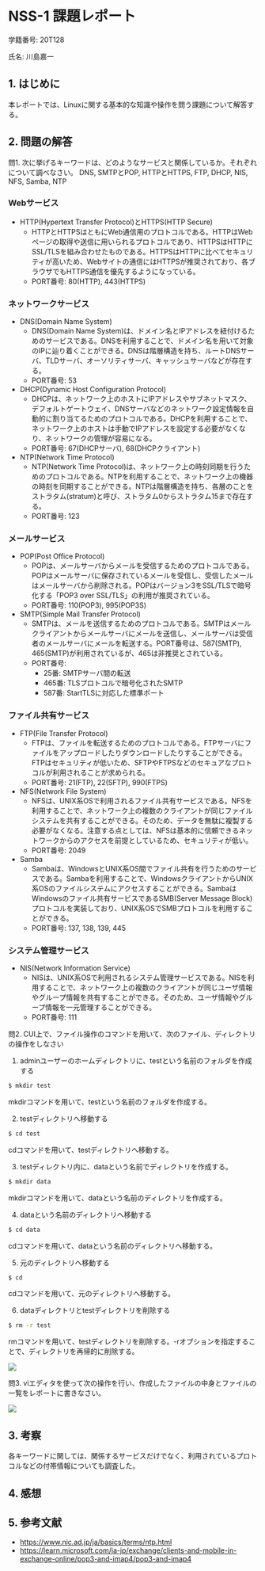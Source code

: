# NSS-1 課題レポート

学籍番号: 20T128

氏名: 川島嘉一

## 1. はじめに
本レポートでは、Linuxに関する基本的な知識や操作を問う課題について解答する。

## 2. 問題の解答
問1. 次に挙げるキーワードは、どのようなサービスと関係しているか。それぞれについて調べなさい。
DNS, SMTPとPOP, HTTPとHTTPS, FTP, DHCP, NIS, NFS, Samba, NTP

### Webサービス
- HTTP(Hypertext Transfer Protocol)とHTTPS(HTTP Secure)
  - HTTPとHTTPSはともにWeb通信用のプロトコルである。HTTPはWebページの取得や送信に用いられるプロトコルであり、HTTPSはHTTPにSSL/TLSを組み合わせたものである。HTTPSはHTTPに比べてセキュリティが高いため、Webサイトの通信にはHTTPSが推奨されており、各ブラウザでもHTTPS通信を優先するようになっている。
  - PORT番号: 80(HTTP), 443(HTTPS)

### ネットワークサービス
- DNS(Domain Name System)
  - DNS(Domain Name System)は、ドメイン名とIPアドレスを紐付けるためのサービスである。DNSを利用することで、ドメイン名を用いて対象のIPに辿り着くことができる。DNSは階層構造を持ち、ルートDNSサーバ、TLDサーバ、オーソリティサーバ、キャッシュサーバなどが存在する。
  - PORT番号: 53
- DHCP(Dynamic Host Configuration Protocol)
  - DHCPは、ネットワーク上のホストにIPアドレスやサブネットマスク、デフォルトゲートウェイ、DNSサーバなどのネットワーク設定情報を自動的に割り当てるためのプロトコルである。DHCPを利用することで、ネットワーク上のホストは手動でIPアドレスを設定する必要がなくなり、ネットワークの管理が容易になる。
  - PORT番号: 67(DHCPサーバ), 68(DHCPクライアント)
- NTP(Network Time Protocol)
  - NTP(Network Time Protocol)は、ネットワーク上の時刻同期を行うためのプロトコルである。NTPを利用することで、ネットワーク上の機器の時刻を同期することができる。NTPは階層構造を持ち、各層のことをストラタム(stratum)と呼び、ストラタム0からストラタム15まで存在する。
  - PORT番号: 123

### メールサービス
- POP(Post Office Protocol)
  - POPは、メールサーバからメールを受信するためのプロトコルである。POPはメールサーバに保存されているメールを受信し、受信したメールはメールサーバから削除される。POPはバージョン3をSSL/TLSで暗号化する「POP3 over SSL/TLS」の利用が推奨されている。
  - PORT番号: 110(POP3), 995(POP3S)
- SMTP(Simple Mail Transfer Protocol)
  - SMTPは、メールを送信するためのプロトコルである。SMTPはメールクライアントからメールサーバにメールを送信し、メールサーバは受信者のメールサーバにメールを転送する。PORT番号は、587(SMTP), 465(SMTP)が利用されているが、465は非推奨とされている。
  - PORT番号: 
    - 25番: SMTPサーバ間の転送
    - 465番: TLSプロトコルで暗号化されたSMTP
    - 587番: StartTLSに対応した標準ポート

### ファイル共有サービス
- FTP(File Transfer Protocol)
  - FTPは、ファイルを転送するためのプロトコルである。FTPサーバにファイルをアップロードしたりダウンロードしたりすることができる。FTPはセキュリティが低いため、SFTPやFTPSなどのセキュアなプロトコルが利用されることが求められる。
  - PORT番号: 21(FTP), 22(SFTP), 990(FTPS)
- NFS(Network File System)
  - NFSは、UNIX系OSで利用されるファイル共有サービスである。NFSを利用することで、ネットワーク上の複数のクライアントが同じファイルシステムを共有することができる。そのため、データを無駄に複製する必要がなくなる。注意する点としては、NFSは基本的に信頼できるネットワークからのアクセスを前提としているため、セキュリティが低い。
  - PORT番号: 2049
- Samba
  - Sambaは、WindowsとUNIX系OS間でファイル共有を行うためのサービスである。Sambaを利用することで、WindowsクライアントからUNIX系OSのファイルシステムにアクセスすることができる。SambaはWindowsのファイル共有サービスであるSMB(Server Message Block)プロトコルを実装しており、UNIX系OSでSMBプロトコルを利用することができる。
  - PORT番号: 137, 138, 139, 445

### システム管理サービス
- NIS(Network Information Service)
  - NISは、UNIX系OSで利用されるシステム管理サービスである。NISを利用することで、ネットワーク上の複数のクライアントが同じユーザ情報やグループ情報を共有することができる。そのため、ユーザ情報やグループ情報を一元管理することができる。
  - PORT番号: 111

問2. CUI上で、ファイル操作のコマンドを用いて、次のファイル、ディレクトリの操作をしなさい
1. adminユーザーのホームディレクトリに、testという名前のフォルダを作成する
```bash
$ mkdir test
```
mkdirコマンドを用いて、testという名前のフォルダを作成する。

2. testディレクトリへ移動する
```bash
$ cd test
```
cdコマンドを用いて、testディレクトリへ移動する。

3. testディレクトリ内に、dataという名前でディレクトリを作成する。
```bash
$ mkdir data
```
mkdirコマンドを用いて、dataという名前のディレクトリを作成する。

4. dataという名前のディレクトリへ移動する
```bash
$ cd data
```
cdコマンドを用いて、dataという名前のディレクトリへ移動する。

5. 元のディレクトリへ移動する
```bash
$ cd
```
cdコマンドを用いて、元のディレクトリへ移動する。

6. dataディレクトリとtestディレクトリを削除する
```bash
$ rm -r test
```

rmコマンドを用いて、testディレクトリを削除する。-rオプションを指定することで、ディレクトリを再帰的に削除する。

<img src="https://uni-yo.s3.ap-northeast-1.amazonaws.com/2/v1.png"/>

問3. viエディタを使って次の操作を行い、作成したファイルの中身とファイルの一覧をレポートに書きなさい。

![](https://uni-yo.s3.ap-northeast-1.amazonaws.com/2/v2.png)

## 3. 考察
各キーワードに関しては、関係するサービスだけでなく、利用されているプロトコルなどの付帯情報についても調査した。

## 4. 感想

## 5. 参考文献
- https://www.nic.ad.jp/ja/basics/terms/ntp.html
- https://learn.microsoft.com/ja-jp/exchange/clients-and-mobile-in-exchange-online/pop3-and-imap4/pop3-and-imap4